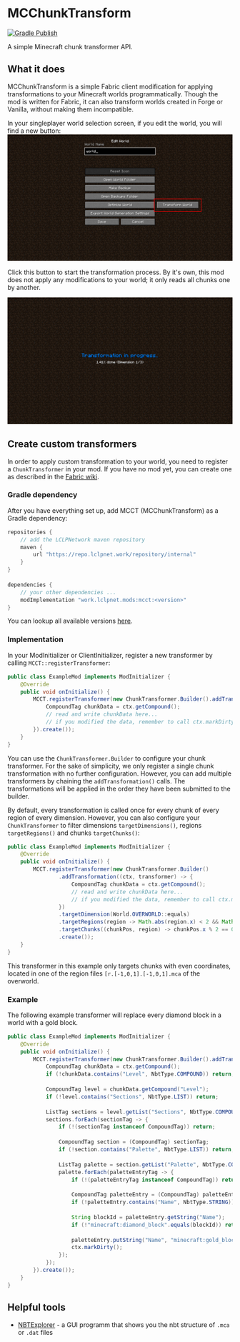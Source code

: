 # MCChunkTransform
[![Gradle Publish](https://github.com/LCLPYT/MCChunkTransform/actions/workflows/gradle-publish.yml/badge.svg)](https://github.com/LCLPYT/MCChunkTransform/actions/workflows/gradle-publish.yml)

A simple Minecraft chunk transformer API.

## What it does
MCChunkTransform is a simple Fabric client modification for applying transformations to your Minecraft worlds programmatically.
Though the mod is written for Fabric, it can also transform worlds created in Forge or Vanilla, without making them incompatible.

In your singleplayer world selection screen, if you edit the world, you will find a new button:
![Edit world screen](https://raw.githubusercontent.com/LCLPYT/MCChunkTransform/main/img/edit_world.jpg)

Click this button to start the transformation process.
By it's own, this mod does not apply any modifications to your world; it only reads all chunks one by another.

![Transformation progress](https://github.com/LCLPYT/MCChunkTransform/raw/main/img/transform.jpg)

## Create custom transformers
In order to apply custom transformation to your world, you need to register a `ChunkTransformer` in your mod.
If you have no mod yet, you can create one as described in the [Fabric wiki](https://fabricmc.net/wiki/tutorial:introduction).

### Gradle dependency
After you have everything set up, add MCCT (MCChunkTransform) as a Gradle dependency:
```gradle
repositories {
    // add the LCLPNetwork maven repository
    maven {
        url "https://repo.lclpnet.work/repository/internal"
    }
}

dependencies {
    // your other dependencies ...
    modImplementation "work.lclpnet.mods:mcct:<version>"
}
```

You can lookup all available versions [here](https://repo.lclpnet.work/#artifact/work.lclpnet.mods/mcct).

### Implementation
In your ModInitializer or ClientInitializer, register a new transformer by calling `MCCT::registerTransformer`:
```java
public class ExampleMod implements ModInitializer {
    @Override
    public void onInitialize() {
        MCCT.registerTransformer(new ChunkTransformer.Builder().addTransformation((ctx, transformer) -> {
            CompoundTag chunkData = ctx.getCompound();
            // read and write chunkData here...
            // if you modified the data, remember to call ctx.markDirty() so that your changes get written to disk.
        }).create());
    }
}
```
You can use the `ChunkTransformer.Builder` to configure your chunk transformer.
For the sake of simplicity, we only register a single chunk transformation with no further configuration.
However, you can add multiple transformers by chaining the `addTransformation()` calls.
The transformations will be applied in the order they have been submitted to the builder.

By default, every transformation is called once for every chunk of every region of every dimension.
However, you can also configure your `ChunkTransformer` to filter dimensions `targetDimensions()`, regions `targetRegions()` and chunks `targetChunks()`:
```java
public class ExampleMod implements ModInitializer {
    @Override
    public void onInitialize() {
        MCCT.registerTransformer(new ChunkTransformer.Builder()
                .addTransformation((ctx, transformer) -> {
                    CompoundTag chunkData = ctx.getCompound();
                    // read and write chunkData here...
                    // if you modified the data, remember to call ctx.markDirty() so that your changes get written to disk.
                })
                .targetDimension(World.OVERWORLD::equals)
                .targetRegions(region -> Math.abs(region.x) < 2 && Math.abs(region.y) < 2)
                .targetChunks((chunkPos, region) -> chunkPos.x % 2 == 0 && chunkPos.z % 2 == 0)
                .create());
    }
}
```
This transformer in this example only targets chunks with even coordinates, located in one of the region files `[r.[-1,0,1].[-1,0,1].mca` of the overworld.

### Example
The following example transformer will replace every diamond block in a world with a gold block.
```java
public class ExampleMod implements ModInitializer {
    @Override
    public void onInitialize() {
        MCCT.registerTransformer(new ChunkTransformer.Builder().addTransformation((ctx, transformer) -> {
            CompoundTag chunkData = ctx.getCompound();
            if (!chunkData.contains("Level", NbtType.COMPOUND)) return;

            CompoundTag level = chunkData.getCompound("Level");
            if (!level.contains("Sections", NbtType.LIST)) return;

            ListTag sections = level.getList("Sections", NbtType.COMPOUND);
            sections.forEach(sectionTag -> {
                if (!(sectionTag instanceof CompoundTag)) return;

                CompoundTag section = (CompoundTag) sectionTag;
                if (!section.contains("Palette", NbtType.LIST)) return;

                ListTag palette = section.getList("Palette", NbtType.COMPOUND);
                palette.forEach(paletteEntryTag -> {
                    if (!(paletteEntryTag instanceof CompoundTag)) return;

                    CompoundTag paletteEntry = (CompoundTag) paletteEntryTag;
                    if (!paletteEntry.contains("Name", NbtType.STRING)) return;

                    String blockId = paletteEntry.getString("Name");
                    if (!"minecraft:diamond_block".equals(blockId)) return;

                    paletteEntry.putString("Name", "minecraft:gold_block");
                    ctx.markDirty();
                });
            });
        }).create());
    }
}
```

## Helpful tools
- [NBTExplorer](https://github.com/jaquadro/NBTExplorer) - a GUI programm that shows you the nbt structure of `.mca` or `.dat` files
